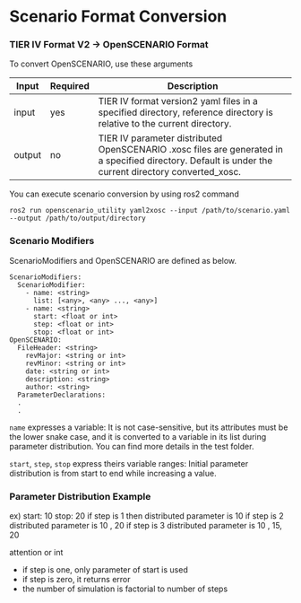 # Scenario Format Conversion
### TIER IV Format V2 -> OpenSCENARIO Format

To convert OpenSCENARIO, use these arguments

| Input  | Required | Description                                                                                                                                           |
|--------|----------|-------------------------------------------------------------------------------------------------------------------------------------------------------|
| input  | yes      | TIER IV format version2 yaml files in a specified directory, reference directory is relative to the current directory.                                |
| output | no       | TIER IV parameter distributed OpenSCENARIO .xosc files are generated in a specified directory. Default is under the current directory converted_xosc. |

You can execute scenario conversion by using ros2 command

```
ros2 run openscenario_utility yaml2xosc --input /path/to/scenario.yaml --output /path/to/output/directory
```

### Scenario Modifiers
ScenarioModifiers and OpenSCENARIO are defined as below.
```
ScenarioModifiers:
  ScenarioModifier:
    - name: <string>
      list: [<any>, <any> ..., <any>]
    - name: <string>
      start: <float or int>
      step: <float or int>
      stop: <float or int>
OpenSCENARIO:
  FileHeader: <string>
    revMajor: <string or int>
    revMinor: <string or int>
    date: <string or int>
    description: <string>
    author: <string>
  ParameterDeclarations:
  .
  .
```
`name` expresses a variable: It is not case-sensitive, but its attributes must be the lower snake case, and it is converted to a variable in its list during parameter distribution.
You can find more details in the test folder.

`start`, `step`, `stop` express theirs variable ranges:
Initial parameter distribution is from start to end while increasing a value.

### Parameter Distribution Example
ex)
start: 10
stop: 20
if step is 1 then distributed parameter is 10
if step is 2 distributed parameter is 10 , 20
if step is 3 distributed parameter is 10 , 15, 20

attention or int
- if step is one, only parameter of start is used
- if step is zero, it returns error
- the number of simulation is factorial to number of  steps
